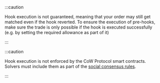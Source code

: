 :::caution

Hook execution is not guaranteed, meaning that your order may still get matched even if the hook reverted. 
To ensure the execution of pre-hooks, make sure the trade is only possible if the hook is executed successfully (e.g. by setting the required allowance as part of it)

:::

:::caution

Hook execution is not enforced by the CoW Protocol smart contracts.
Solvers must include them as part of the [social consensus rules](../auctions/social-consensus).

:::